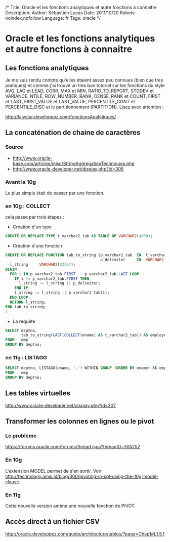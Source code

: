 /*
Title: Oracle et les fonctions analytiques et autre fonctions à connaitre
Description: 
Author: Sébastien Lucas
Date: 2011/10/20
Robots: noindex,nofollow
Language: fr
Tags: oracle
*/
# Oracle et les fonctions analytiques et autre fonctions à connaitre

## Les fonctions analytiques
Je me suis rendu compte qu'elles étaient assez peu connues (bien que très pratiques) et comme j'ai trouvé un très bon tutoriel sur les fonctions du style AVG, LAG et LEAD, CORR, MAX et MIN, RATIO_TO_REPORT, STDDEV et VARIANCE, NTILE, ROW_NUMBER, RANK, DENSE_RANK et COUNT, FIRST et LAST, FIRST_VALUE et LAST_VALUE, PERCENTILE_CONT et PERCENTILE_DISC et le partitionnement (PARTITION). Lisez avec attention :

http://lalystar.developpez.com/fonctionsAnalytiques/

## La concaténation de chaine de caractères

### Source

* http://www.oracle-base.com/articles/misc/StringAggregationTechniques.php
* http://www.oracle-developer.net/display.php?id=306

###  Avant la 10g 

Le plus simple était de passer par une fonction.

###  en 10g : COLLECT 

cela passe par trois étapes :

* Création d'un type

```sql
CREATE OR REPLACE TYPE t_varchar2_tab AS TABLE OF VARCHAR2(4000);
```

* Création d'une fonction

```sql
CREATE OR REPLACE FUNCTION tab_to_string (p_varchar2_tab  IN  t_varchar2_tab,
                                          p_delimiter     IN  VARCHAR2 DEFAULT ',') RETURN VARCHAR2 IS
  l_string     VARCHAR2(32767);
BEGIN
  FOR i IN p_varchar2_tab.FIRST .. p_varchar2_tab.LAST LOOP
    IF i != p_varchar2_tab.FIRST THEN
      l_string := l_string || p_delimiter;
    END IF;
    l_string := l_string || p_varchar2_tab(i);
  END LOOP;
  RETURN l_string;
END tab_to_string;
/
```

* La requête

```sql
SELECT deptno,
       tab_to_string(CAST(COLLECT(ename) AS t_varchar2_tab)) AS employees
FROM   emp
GROUP BY deptno;
```

###  en 11g : LISTAGG 

```sql
SELECT deptno, LISTAGG(ename, ',') WITHIN GROUP (ORDER BY ename) AS employees
FROM   emp
GROUP BY deptno;
```

## Les tables virtuelles

http://www.oracle-developer.net/display.php?id=207

## Transformer les colonnes en lignes ou le pivot

### Le problème
https://forums.oracle.com/forums/thread.jspa?threadID=305252

### En 10g

L'extension MODEL permet de s'en sortir. Voir http://technology.amis.nl/blog/300/pivoting-in-sql-using-the-10g-model-clause.

### En 11g

Cette nouvelle version amène une nouvelle fonction de PIVOT.

## Accès direct à un fichier CSV

http://oracle.developpez.com/guide/architecture/tables/?page=Chap1#L1.5.1
